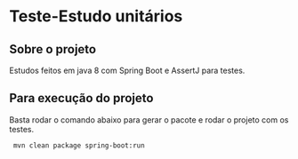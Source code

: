 # Teste-Estudo unitários

## Sobre o projeto

Estudos feitos em java 8 com Spring Boot e AssertJ para testes.

## Para execução do projeto

Basta rodar o comando abaixo para gerar o pacote e rodar o projeto com os testes.

```
 mvn clean package spring-boot:run
```
